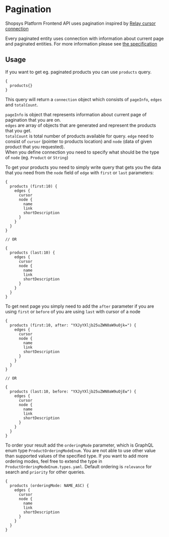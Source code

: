 # Pagination
Shopsys Platform Frontend API uses pagination inspired by [Relay cursor connection](https://facebook.github.io/relay/graphql/connections.htm)

Every paginated entity uses connection with information about current page and paginated entities.
For more information please see [the specification](https://facebook.github.io/relay/graphql/connections.htm)

## Usage

If you want to get eg. paginated products you can use `products` query.

```text
{
  products{}
}
```

This query will return a `connection` object which consists of `pageInfo`, `edges` and `totalCount`.

`pageInfo` is object that represents information about current page of pagination that you are on.  
`edges` are array of objects that are generated and represent the products that you get.  
`totalCount` is total number of products available for query.
`edge` need to consist of `cursor` (pointer to products location) and `node` (data of given product that you requested).  
When you define connection you need to specify what should be the type of `node` (eg. `Product` or `String`)

To get your products you need to simply write query that gets you the data that you need from the `node` field of `edge` with `first` or `last` parameters:

```text
{
  products (first:10) {
    edges {
      cursor
      node {
        name
        link
        shortDescription
      }
    }
  }
}

// OR

{
  products (last:10) {
    edges {
      cursor
      node {
        name
        link
        shortDescription
      }
    }
  }
}
```

To get next page you simply need to add the `after` parameter if you are using `first` or `before` of you are using `last` with cursor of a node

```text
{
  products (first:10, after: "YXJyYXljb25uZWN0aW9uOjk=") {
    edges {
      cursor
      node {
        name
        link
        shortDescription
      }
    }
  }
}

// OR

{
  products (last:10, before: "YXJyYXljb25uZWN0aW9uOjEw") {
    edges {
      cursor
      node {
        name
        link
        shortDescription
      }
    }
  }
}
```

To order your result add the `orderingMode` parameter, which is GraphQL enum type `ProductOrderingModeEnum`. 
You are not able to use other value than supported values of the specified type.
If you want to add more ordering modes, feel free to extend the type in `ProductOrderingModeEnum.types.yaml`.
Default ordering is `relevance` for search and `priority` for other queries.
```text
{
  products (orderingMode: NAME_ASC) {
    edges {
      cursor
      node {
        name
        link
        shortDescription
      }
    }
  }
}
```
